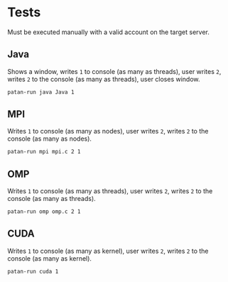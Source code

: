 # Tests
Must be executed manually with a valid account on the target server.

## Java
Shows a window, writes `1` to console (as many as threads), user writes `2`, writes `2` to the console (as many as threads), user closes window.
```bash
patan-run java Java 1
```

## MPI
Writes `1` to console (as many as nodes), user writes `2`, writes `2` to the console (as many as nodes).
```bash
patan-run mpi mpi.c 2 1
```

## OMP
Writes `1` to console (as many as threads), user writes `2`, writes `2` to the console (as many as threads).
```bash
patan-run omp omp.c 2 1
```

## CUDA
Writes `1` to console (as many as kernel), user writes `2`, writes `2` to the console (as many as kernel).
```bash
patan-run cuda 1
```
